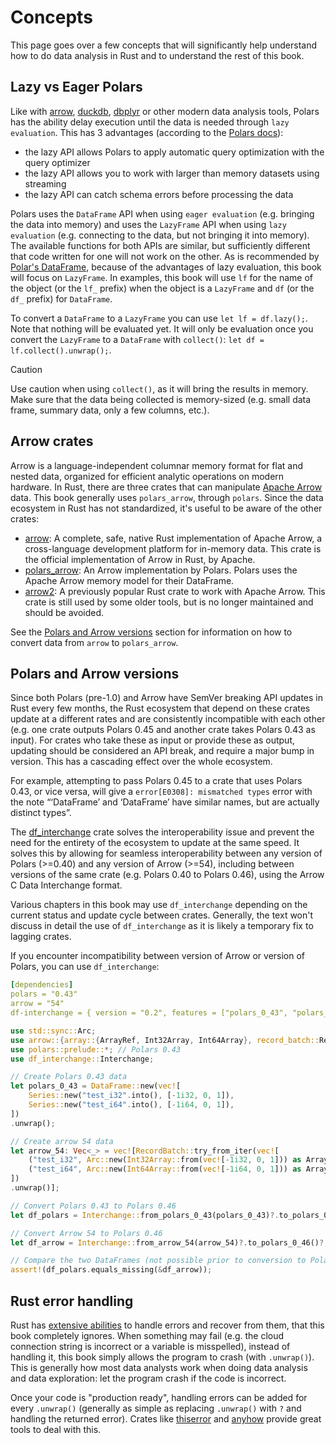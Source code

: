 # Concepts

This page goes over a few concepts that will significantly help understand how to do data analysis in Rust and to understand the rest of this book.

## Lazy vs Eager Polars

Like with [arrow](https://arrow.apache.org/), [duckdb](https://duckdb.org/), [dbplyr](https://dbplyr.tidyverse.org/) or other modern data analysis tools, Polars has the ability delay execution until the data is needed through `lazy evaluation`. This has 3 advantages (according to the [Polars docs](https://docs.pola.rs/user-guide/lazy/using/)):

* the lazy API allows Polars to apply automatic query optimization with the query optimizer
* the lazy API allows you to work with larger than memory datasets using streaming
* the lazy API can catch schema errors before processing the data

Polars uses the `DataFrame` API when using `eager evaluation` (e.g. bringing the data into memory) and uses the `LazyFrame` API when using `lazy evaluation` (e.g. connecting to the data, but not bringing it into memory). The available functions for both APIs are similar, but sufficiently different that code written for one will not work on the other. As is recommended by [Polar's DataFrame](https://docs.rs/polars/latest/polars/), because of the advantages of lazy evaluation, this book will focus on `LazyFrame`. In examples, this book will use `lf` for the name of the object (or the `lf_` prefix) when the object is a `LazyFrame` and `df` (or the `df_` prefix) for `DataFrame`.

To convert a `DataFrame` to a `LazyFrame` you can use `let lf = df.lazy();`. Note that nothing will be evaluated yet. It will only be evaluation once you convert the `LazyFrame` to a `DataFrame` with `collect()`: `let df = lf.collect().unwrap();`.

> [!CAUTION]
> Use caution when using `collect()`, as it will bring the results in memory. Make sure that the data being collected is memory-sized (e.g. small data frame, summary data, only a few columns, etc.).

## Arrow crates

Arrow is a language-independent columnar memory format for flat and nested data, organized for efficient analytic operations on modern hardware. In Rust, there are three crates that can manipulate [Apache Arrow](https://arrow.apache.org/) data. This book generally uses `polars_arrow`, through `polars`. Since the data ecosystem in Rust has not standardized, it's useful to be aware of the other crates: 

* [arrow](https://docs.rs/arrow/latest/arrow/): A complete, safe, native Rust implementation of Apache Arrow, a cross-language development platform for in-memory data. This crate is the official implementation of Arrow in Rust, by Apache.
* [polars_arrow](https://docs.rs/polars-arrow/latest/polars_arrow/): An Arrow implementation by Polars. Polars uses the Apache Arrow memory model for their DataFrame.
* [arrow2](https://docs.rs/arrow2/latest/arrow2/): A previously popular Rust crate to work with Apache Arrow. This crate is still used by some older tools, but is no longer maintained and should be avoided.

See the [Polars and Arrow versions](#polars-and-arrow-versions) section for information on how to convert data from `arrow` to `polars_arrow`.

## Polars and Arrow versions

Since both Polars (pre-1.0) and Arrow have SemVer breaking API updates in Rust every few months, the Rust ecosystem that depend on these crates update at a different rates and are consistently incompatible with each other (e.g. one crate outputs Polars 0.45 and another crate takes Polars 0.43 as input). For crates who take these as input or provide these as output, updating should be considered an API break, and require a major bump in version. This has a cascading effect over the whole ecosystem.

For example, attempting to pass Polars 0.45 to a crate that uses Polars 0.43, or vice versa, will give a `error[E0308]: mismatched types` error with the note “‘DataFrame’ and ‘DataFrame’ have similar names, but are actually distinct types”.

The [df_interchange](https://docs.rs/df-interchange/latest/df_interchange/) crate solves the interoperability issue and prevent the need for the entirety of the ecosystem to update at the same speed. It solves this by allowing for seamless interoperability between any version of Polars (>=0.40) and any version of Arrow (>=54), including between versions of the same crate (e.g. Polars 0.40 to Polars 0.46), using the Arrow C Data Interchange format.

Various chapters in this book may use `df_interchange` depending on the current status and update cycle between crates. Generally, the text won't discuss in detail the use of `df_interchange` as it is likely a temporary fix to lagging crates.

If you encounter incompatibility between version of Arrow or version of Polars, you can use `df_interchange`:

```yaml
[dependencies]
polars = "0.43"
arrow = "54"
df-interchange = { version = "0.2", features = ["polars_0_43", "polars_0_46", "arrow_54"] }
```

```Rust
use std::sync::Arc;
use arrow::{array::{ArrayRef, Int32Array, Int64Array}, record_batch::RecordBatch}; // Arrow 54
use polars::prelude::*; // Polars 0.43
use df_interchange::Interchange;

// Create Polars 0.43 data
let polars_0_43 = DataFrame::new(vec![
    Series::new("test_i32".into(), [-1i32, 0, 1]),
    Series::new("test_i64".into(), [-1i64, 0, 1]),
])
.unwrap();

// Create arrow 54 data
let arrow_54: Vec<_> = vec![RecordBatch::try_from_iter(vec![
    ("test_i32", Arc::new(Int32Array::from(vec![-1i32, 0, 1])) as ArrayRef),
    ("test_i64", Arc::new(Int64Array::from(vec![-1i64, 0, 1])) as ArrayRef),
])
.unwrap()];

// Convert Polars 0.43 to Polars 0.46
let df_polars = Interchange::from_polars_0_43(polars_0_43)?.to_polars_0_46()?;

// Convert Arrow 54 to Polars 0.46
let df_arrow = Interchange::from_arrow_54(arrow_54)?.to_polars_0_46()?;

// Compare the two DataFrames (not possible prior to conversion to Polars 0.46)
assert!(df_polars.equals_missing(&df_arrow));
```

## Rust error handling

Rust has [extensive abilities](https://doc.rust-lang.org/book/ch09-00-error-handling.html) to handle errors and recover from them, that this book completely ignores. When something may fail (e.g. the cloud connection string is incorrect or a variable is misspelled), instead of handling it, this book simply allows the program to crash (with `.unwrap()`). This is generally how most data analysts work when doing data analysis and data exploration: let the program crash if the code is incorrect. 

Once your code is "production ready", handling errors can be added for every `.unwrap()` (generally as simple as replacing `.unwrap()` with `?` and handling the returned error). Crates like [thiserror](https://docs.rs/thiserror/latest/thiserror/) and [anyhow](https://docs.rs/anyhow/latest/anyhow/) provide great tools to deal with this.